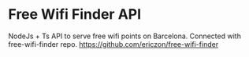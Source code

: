 Free Wifi Finder API
====================

NodeJs + Ts API to serve free wifi points on Barcelona. Connected with free-wifi-finder repo.
https://github.com/ericzon/free-wifi-finder

